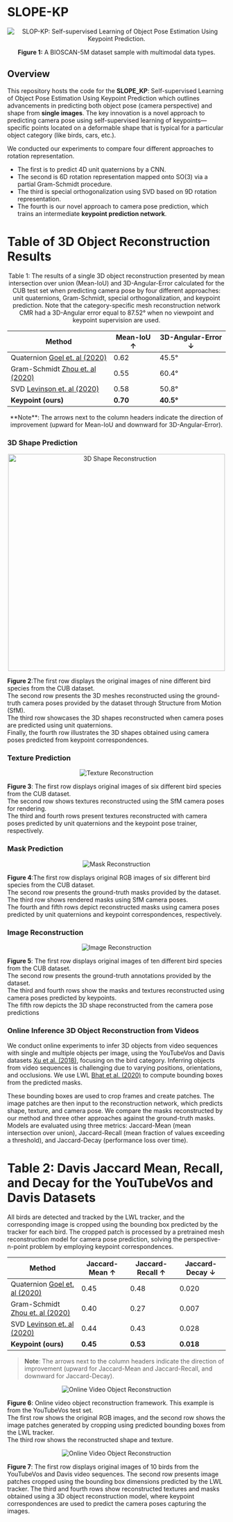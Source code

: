 # SLOPE-KP

<div align="center">
  <img src="images/slope_kp.png" alt="SLOP-KP: Self-supervised Learning of Object Pose Estimation Using Keypoint Prediction." />
  <p><b>Figure 1:</b> A BIOSCAN-5M dataset sample with multimodal data types.
</div>


Overview
--------
This repository hosts the code for the **SLOPE_KP**: Self-supervised Learning of Object Pose Estimation Using Keypoint Prediction
which outlines advancements in predicting both object pose (camera perspective) and shape from **single images**. 
The key innovation is a novel approach to predicting camera pose using self-supervised learning of keypoints—specific 
points located on a deformable shape that is typical for a particular object category (like birds, cars, etc.).

We conducted our experiments to compare four different approaches to rotation representation. 
- The first is to predict 4D unit quaternions by a CNN.
- The second is 6D rotation representation mapped onto SO(3) via a partial Gram-Schmidt procedure.
- The third is special orthogonalization using SVD based on 9D rotation representation. 
- The fourth is our novel approach to camera pose prediction, which trains an intermediate **keypoint prediction network**.

# Table of 3D Object Reconstruction Results


<p align="center">
Table 1: The results of a single 3D object reconstruction presented by mean intersection over union (Mean-IoU) and 3D-Angular-Error calculated for the CUB test set when predicting camera pose by four different approaches: unit quaternions, Gram-Schmidt, special orthogonalization, and keypoint prediction. Note that the category-specific mesh reconstruction network CMR had a 3D-Angular error equal to 87.52° when no viewpoint and keypoint supervision are used.
</p>

<p align="center">

| Method | Mean-IoU &#8593; | 3D-Angular-Error &#8595; |
| --- | --- | --- |
| Quaternion [Goel et. al (2020)](https://arxiv.org/abs/2007.10982) | 0.62 | 45.5° |
| Gram-Schmidt [Zhou et. al (2020)](https://arxiv.org/abs/1812.07035) | 0.55 | 60.4° |
| SVD [Levinson et. al (2020)](https://arxiv.org/abs/2006.14616) | 0.58 | 50.8° |
| **Keypoint (ours)** | **0.70** | **40.5°** |

</p>

<p align="center">
**Note**: The arrows next to the column headers indicate the direction of improvement (upward for Mean-IoU and downward for 3D-Angular-Error).
</p>


<h3>3D Shape Prediction</h3>

<div align="center">
  <img src="images/SLOPE_KP_fig3.png" alt="3D Shape Reconstruction" width="500" />
</div>

**Figure 2**:The first row displays the original images of nine different bird species from the CUB dataset. <br />
  The second row presents the 3D meshes reconstructed using the ground-truth camera poses provided by the dataset through Structure from Motion (SfM). <br />
  The third row showcases the 3D shapes reconstructed when camera poses are predicted using unit quaternions. <br />
  Finally, the fourth row illustrates the 3D shapes obtained using camera poses predicted from keypoint correspondences.</p>


<h3>Texture Prediction</h3>

<div align="center">
  <img src="images/SLOPE_KP_fig4.png" alt="Texture Reconstruction" />
</div>

**Figure 3**: The first row displays original images of six different bird species from the CUB dataset. <br />
  The second row shows textures reconstructed using the SfM camera poses for rendering. <br />
  The third and fourth rows present textures reconstructed with camera poses predicted by unit quaternions and the keypoint pose trainer, respectively.</p>


<h3>Mask Prediction</h3>

<div align="center">
  <img src="images/SLOPE_KP_fig5.png" alt="Mask Reconstruction" />
</div>

**Figure 4**:The first row displays original RGB images of six different bird species from the CUB dataset. <br />
  The second row presents the ground-truth masks provided by the dataset. <br />
  The third row shows rendered masks using SfM camera poses. <br />
  The fourth and fifth rows depict reconstructed masks using camera poses predicted by unit quaternions and keypoint correspondences, respectively.</p>


<h3>Image Reconstruction</h3>

<div align="center">
  <img src="images/SLOPE_KP_fig6.png" alt="Image Reconstruction"/>
</div>

**Figure 5**: The first row displays original images of ten different bird species from the CUB dataset. <br />
            The second row presents the ground-truth annotations provided by the dataset. <br />
            The third and fourth rows show the masks and textures reconstructed using camera poses predicted by keypoints. <br />
            The fifth row depicts the 3D shape reconstructed from the camera pose predictions


### Online Inference 3D Object Reconstruction from Videos

We conduct online experiments to infer 3D objects from video sequences with single and multiple objects per image, using the YouTubeVos and Davis datasets [Xu et al. (2018)](https://arxiv.org/abs/1809.03327), focusing on the bird category. Inferring objects from video sequences is challenging due to varying positions, orientations, and occlusions. We use LWL [Bhat et al. (2020)](https://arxiv.org/abs/2003.11540) to compute bounding boxes from the predicted masks.

These bounding boxes are used to crop frames and create patches. The image patches are then input to the reconstruction network, which predicts shape, texture, and camera pose. We compare the masks reconstructed by our method and three other approaches against the ground-truth masks. Models are evaluated using three metrics: Jaccard-Mean (mean intersection over union), Jaccard-Recall (mean fraction of values exceeding a threshold), and Jaccard-Decay (performance loss over time).

# Table 2: Davis Jaccard Mean, Recall, and Decay for the YouTubeVos and Davis Datasets

All birds are detected and tracked by the LWL tracker, and the corresponding image is cropped using the bounding box predicted by the tracker for each bird. The cropped patch is processed by a pretrained mesh reconstruction model for camera pose prediction, solving the perspective-n-point problem by employing keypoint correspondences.

| Method | Jaccard-Mean &#8593; | Jaccard-Recall &#8593; | Jaccard-Decay &#8595; |
| --- | --- | --- | --- |
| Quaternion [Goel et. al (2020)](https://arxiv.org/abs/2007.10982) | 0.45 | 0.48 | 0.020 |
| Gram-Schmidt [Zhou et. al (2020)](https://arxiv.org/abs/1812.07035) | 0.40 | 0.27 | 0.007 |
| SVD [Levinson et. al (2020)](https://arxiv.org/abs/2006.14616) | 0.44 | 0.43 | 0.028 |
| **Keypoint (ours)** | **0.45** | **0.53** | **0.018** |

> **Note**: The arrows next to the column headers indicate the direction of improvement (upward for Jaccard-Mean and Jaccard-Recall, and downward for Jaccard-Decay).

<div align="center">
  <img src="images/SLOPE_KP_online.png" alt="Online Video Object Reconstruction"/>
</div>

**Figure 6**: Online video object reconstruction framework. This example is from the YouTubeVos test set.  
The first row shows the original RGB images, and the second row shows the image patches generated by cropping using predicted bounding boxes from the LWL tracker.  
The third row shows the reconstructed shape and texture.

<div align="center">
  <img src="images/SLOPE_KP_fig7.png" alt="Online Video Object Reconstruction"/>
</div>

**Figure 7**: The first row displays original images of 10 birds from the YouTubeVos and Davis video sequences.
            The second row presents image patches cropped using the bounding box dimensions predicted by the LWL tracker.
            The third and fourth rows show reconstructed textures and masks obtained using a 3D object reconstruction model,
            where keypoint correspondences are used to predict the camera poses capturing the images.
